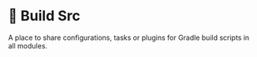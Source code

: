 # 🔧 Build Src

A place to share configurations, tasks or plugins for Gradle build scripts in all modules. 